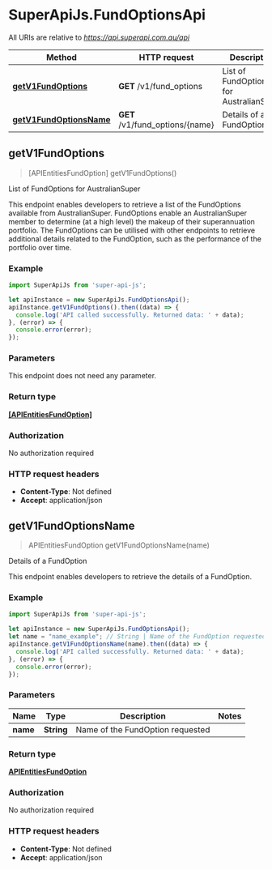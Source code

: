 # SuperApiJs.FundOptionsApi

All URIs are relative to *https://api.superapi.com.au/api*

Method | HTTP request | Description
------------- | ------------- | -------------
[**getV1FundOptions**](FundOptionsApi.md#getV1FundOptions) | **GET** /v1/fund_options | List of FundOptions for AustralianSuper
[**getV1FundOptionsName**](FundOptionsApi.md#getV1FundOptionsName) | **GET** /v1/fund_options/{name} | Details of a FundOption



## getV1FundOptions

> [APIEntitiesFundOption] getV1FundOptions()

List of FundOptions for AustralianSuper

This endpoint enables developers to retrieve a list of the FundOptions available from AustralianSuper.  FundOptions enable an AustralianSuper member to determine (at a high level) the makeup of their superannuation portfolio.  The FundOptions can be utilised with other endpoints to retrieve additional details related to the FundOption, such as the performance of the portfolio over time.

### Example

```javascript
import SuperApiJs from 'super-api-js';

let apiInstance = new SuperApiJs.FundOptionsApi();
apiInstance.getV1FundOptions().then((data) => {
  console.log('API called successfully. Returned data: ' + data);
}, (error) => {
  console.error(error);
});

```

### Parameters

This endpoint does not need any parameter.

### Return type

[**[APIEntitiesFundOption]**](APIEntitiesFundOption.md)

### Authorization

No authorization required

### HTTP request headers

- **Content-Type**: Not defined
- **Accept**: application/json


## getV1FundOptionsName

> APIEntitiesFundOption getV1FundOptionsName(name)

Details of a FundOption

This endpoint enables developers to retrieve the details of a FundOption.

### Example

```javascript
import SuperApiJs from 'super-api-js';

let apiInstance = new SuperApiJs.FundOptionsApi();
let name = "name_example"; // String | Name of the FundOption requested
apiInstance.getV1FundOptionsName(name).then((data) => {
  console.log('API called successfully. Returned data: ' + data);
}, (error) => {
  console.error(error);
});

```

### Parameters


Name | Type | Description  | Notes
------------- | ------------- | ------------- | -------------
 **name** | **String**| Name of the FundOption requested | 

### Return type

[**APIEntitiesFundOption**](APIEntitiesFundOption.md)

### Authorization

No authorization required

### HTTP request headers

- **Content-Type**: Not defined
- **Accept**: application/json

